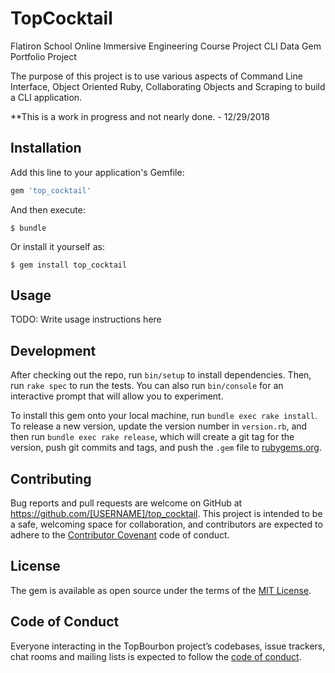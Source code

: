 # TopCocktail

Flatiron School Online Immersive Engineering Course Project
CLI Data Gem Portfolio Project

The purpose of this project is to use various aspects of Command Line Interface, Object Oriented Ruby, Collaborating Objects and Scraping to build a CLI application. 

**This is a work in progress and not nearly done. - 12/29/2018

## Installation

Add this line to your application's Gemfile:

```ruby
gem 'top_cocktail'
```

And then execute:

    $ bundle

Or install it yourself as:

    $ gem install top_cocktail

## Usage

TODO: Write usage instructions here

## Development

After checking out the repo, run `bin/setup` to install dependencies. Then, run `rake spec` to run the tests. You can also run `bin/console` for an interactive prompt that will allow you to experiment.

To install this gem onto your local machine, run `bundle exec rake install`. To release a new version, update the version number in `version.rb`, and then run `bundle exec rake release`, which will create a git tag for the version, push git commits and tags, and push the `.gem` file to [rubygems.org](https://rubygems.org).

## Contributing

Bug reports and pull requests are welcome on GitHub at https://github.com/[USERNAME]/top_cocktail. This project is intended to be a safe, welcoming space for collaboration, and contributors are expected to adhere to the [Contributor Covenant](http://contributor-covenant.org) code of conduct.

## License

The gem is available as open source under the terms of the [MIT License](https://opensource.org/licenses/MIT).

## Code of Conduct

Everyone interacting in the TopBourbon project’s codebases, issue trackers, chat rooms and mailing lists is expected to follow the [code of conduct](https://github.com/[USERNAME]/top_bourbon/blob/master/CODE_OF_CONDUCT.md).
